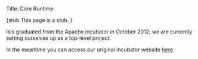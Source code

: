 Title: Core Runtime

{stub
This page is a stub.
}

Isis graduated from the Apache incubator in October 2012; we are currently setting ourselves up as a top-level project.

In the meantime you can access our original incubator website [here](http://incubator.apache.org/isis "Apache Isis (incubator website)").

<!--
Runtimes

  The <runtimes> module is a parent for the various implementations of
  a runtime for the framework.

  A 'runtime' in this context means providing some or all of:

  * object persistence

  * object identity management

  * bootstrapping the framework

  * service location / dependency injection

  []

  The only implementation currently available is:

  * {{{./dflt/index.html}Default runtime}}

  The <dflt> (default) runtime implementation (as inherited originally
  from Naked Objects Framework) provides all of these services.  Other
  implementations may provide a subset of these (eg the 'embedded' runtime),
  or provide all of these features but using different technologies.



Default Runtime

  The default runtime module comprises a set of modules that provide
  for persistence and entity lifecycle management.  They also provide support
  for remoting (by an abstraction over the persistence mechanism) and
  incorporate a bytecode enhancement API to enable transparent lazy
  loading/unit of work tracking.

  The modules that make up the default runtime are:

  * {{{./runtime/index.html}runtime}} module, providing the core functionality

  * {{{./objectstores/index.html}objectstores}} module, under which there are
    various objectstore implementations (for persisting domain objects)

  * {{{./profilestores/index.html}profilestores}} module, under which there are
    various profilestore implementations (for persisting user preferences)

  * {{{./bytecode/index.html}bytecode}} module, under which there are
    various bytecode enhancement implementations (used for transparent lazy
    loading/unit of work support)

  * {{{./webapp/index.html}webapp}} module, providing the ability to bootstrap t
he
    default runtime within a web application

  * {{{./webserver/index.html}webserver}} module, providing the ability to run
    Isis webapps under a webserver instance (Jetty)

  * {{{./remoting/index.html}remoting}} module, acting as a parent to the
    modules that provide support for client/server deployments


-->
